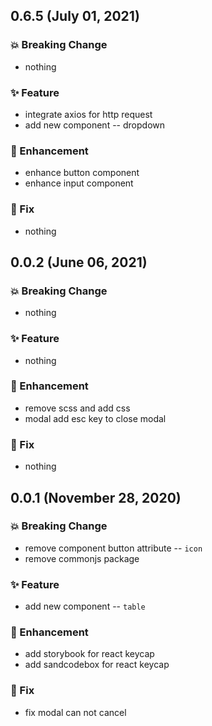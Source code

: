 ## 0.6.5 (July 01, 2021)

### 💥️ Breaking Change

- nothing

### ✨ Feature

- integrate axios for http request
- add new component -- dropdown

### 🎨 Enhancement

- enhance button component
- enhance input component

### 🐛 Fix

- nothing

## 0.0.2 (June 06, 2021)

### 💥️ Breaking Change

- nothing

### ✨ Feature

- nothing

### 🎨 Enhancement

- remove scss and add css
- modal add esc key to close modal

### 🐛 Fix

- nothing

## 0.0.1 (November 28, 2020)

### 💥️ Breaking Change

- remove component button attribute -- `icon`
- remove commonjs package

### ✨ Feature

- add new component -- `table` 

### 🎨 Enhancement

- add storybook for react keycap
- add sandcodebox for react keycap

### 🐛 Fix

- fix modal can not cancel